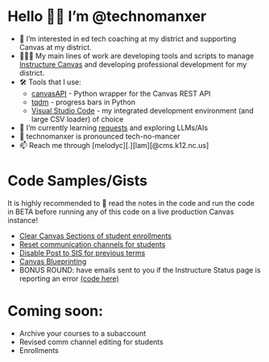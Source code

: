 # Hello 👋🏼 I’m @technomanxer

- 👀 I’m interested in ed tech coaching at my district and supporting Canvas at my district.
- 👩🏻‍🏫 My main lines of work are developing tools and scripts to manage [Instructure Canvas](https://github.com/instructure/canvas-lms) and developing professional development for my district.
- 🛠️ Tools that I use:
  - [canvasAPI](https://github.com/ucfopen/canvasapi) - Python wrapper for the Canvas REST API
  - [tqdm](https://github.com/tqdm/tqdm) - progress bars in Python
  - [Visual Studio Code](https://code.visualstudio.com/) - my integrated development environment (and large CSV loader) of choice
- 🌱 I’m currently learning [requests](https://github.com/psf/requests) and exploring LLMs/AIs
- 📣 technomanxer is pronounced tech-no-mancer
- 📫 Reach me through [melodyc][.][lam][@cms.k12.nc.us]

# Code Samples/Gists
It is highly recommended to 📖 read the notes in the code and run the code in BETA before running any of this code on a live production Canvas instance!
- [Clear Canvas Sections of student enrollments](https://gist.github.com/technomanxer/f6ce1b5854e7ba29dcfb34726c387230)
- [Reset communication channels for students](https://gist.github.com/technomanxer/739214406634ec2d1f000411696eda80)
- [Disable Post to SIS for previous terms](https://gist.github.com/technomanxer/99bea65528977434aa21f78153a3a272)
- [Canvas Blueprinting](https://github.com/technomanxer/Canvas-Blueprint-Stage)
- BONUS ROUND: have emails sent to you if the Instructure Status page is reporting an error [(code here)](https://gist.github.com/technomanxer/aae26748d3e46d4b6f5ad1010435aa4a)

# Coming soon:
- Archive your courses to a subaccount
- Revised comm channel editing for students
- Enrollments
<!---
technomanxer/technomanxer is a ✨ special ✨ repository because its `README.md` (this file) appears on your GitHub profile.
You can click the Preview link to take a look at your changes.
--->
